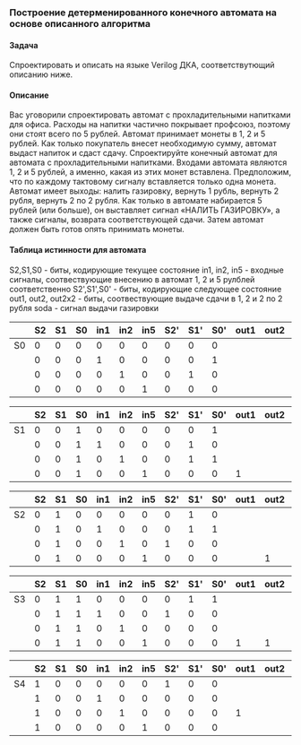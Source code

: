 ### Построение детерменированного конечного автомата на основе описанного алгоритма
#### Задача
Cпроектировать и описать на языке Verilog ДКА, соответствутющий описанию ниже.
#### Описание
Вас уговорили спроектировать автомат с прохладительными напитками для офиса. Расходы на напитки частично покрывает профсоюз, поэтому они стоят всего по 5 рублей. Автомат принимает монеты в 1, 2 и 5 рублей. Как только покупатель внесет необходимую сумму, автомат выдаст напиток и сдаст сдачу. 
Спроектируйте конечный автомат для автомата с прохладительными напитками. 
Входами автомата являются 1, 2 и 5 рублей, а именно, какая из этих монет вставлена. Предположим, что по каждому тактовому сигналу вставляется только одна монета. 
Автомат имеет выходы: налить газировку, вернуть 1 рубль, вернуть 2 рубля, вернуть 2 по 2 рубля. 
Как только в автомате набирается 5 рублей (или больше), он выставляет сигнал «НАЛИТЬ ГАЗИРОВКУ», а также сигналы, возврата соответствующей сдачи. Затем автомат должен быть готов опять принимать монеты.
#### Таблица истинности для автомата

S2,S1,S0 - биты, кодирующие текущее состояние 
in1, in2, in5 - входные сигналы, соотвествующие внесению в автомат 1, 2 и 5 рулблей соответственно
S2',S1',S0' - биты, кодирующие следующее состояние
out1, out2, out2x2 - биты, соотвествующие выдаче сдачи в 1, 2 и 2 по 2 рубля
soda - сигнал выдачи газировки

|    | S2 | S1 | S0 | in1 | in2 | in5 | S2' | S1' | S0' | out1 | out2 | out2x2 | soda |
|----|----|----|----|-----|-----|-----|-----|-----|-----|------|------|--------|------|
| S0 | 0  | 0  | 0  | 0   | 0   | 0   | 0   | 0   | 0   |      |      |        |      |
|    | 0  | 0  | 0  | 1   | 0   | 0   | 0   | 0   | 1   |      |      |        |      |
|    | 0  | 0  | 0  | 0   | 1   | 0   | 0   | 1   | 0   |      |      |        |      |
|    | 0  | 0  | 0  | 0   | 0   | 1   | 0   | 0   | 0   |      |      |        | 1    |

|    | S2 | S1 | S0 | in1 | in2 | in5 | S2' | S1' | S0' | out1 | out2 | out2x2 | soda |
|----|----|----|----|-----|-----|-----|-----|-----|-----|------|------|--------|------|
| S1 | 0  | 0  | 1  | 0   | 0   | 0   | 0   | 0   | 1   |      |      |        |      |
|    | 0  | 0  | 1  | 1   | 0   | 0   | 0   | 1   | 0   |      |      |        |      |
|    | 0  | 0  | 1  | 0   | 1   | 0   | 0   | 1   | 1   |      |      |        |      |
|    | 0  | 0  | 1  | 0   | 0   | 1   | 0   | 0   | 0   | 1    |      |        | 1    |

|    | S2 | S1 | S0 | in1 | in2 | in5 | S2' | S1' | S0' | out1 | out2 | out2x2 | soda |
|----|----|----|----|-----|-----|-----|-----|-----|-----|------|------|--------|------|
| S2 | 0  | 1  | 0  | 0   | 0   | 0   | 0   | 1   | 0   |      |      |        |      |
|    | 0  | 1  | 0  | 1   | 0   | 0   | 0   | 1   | 1   |      |      |        |      |
|    | 0  | 1  | 0  | 0   | 1   | 0   | 1   | 0   | 0   |      |      |        |      |
|    | 0  | 1  | 0  | 0   | 0   | 1   | 0   | 0   | 0   |      | 1    |        | 1    |

|    | S2 | S1 | S0 | in1 | in2 | in5 | S2' | S1' | S0' | out1 | out2 | out2x2 | soda |
|----|----|----|----|-----|-----|-----|-----|-----|-----|------|------|--------|------|
| S3 | 0  | 1  | 1  | 0   | 0   | 0   | 0   | 1   | 1   |      |      |        |      |
|    | 0  | 1  | 1  | 1   | 0   | 0   | 1   | 0   | 0   |      |      |        |      |
|    | 0  | 1  | 1  | 0   | 1   | 0   | 0   | 0   | 0   |      |      |        | 1    |
|    | 0  | 1  | 1  | 0   | 0   | 1   | 0   | 0   | 0   | 1    | 1    |        | 1    |

|    | S2 | S1 | S0 | in1 | in2 | in5 | S2' | S1' | S0' | out1 | out2 | out2x2 | soda |
|----|----|----|----|-----|-----|-----|-----|-----|-----|------|------|--------|------|
| S4 | 1  | 0  | 0  | 0   | 0   | 0   | 1   | 0   | 0   |      |      |        |      |
|    | 1  | 0  | 0  | 1   | 0   | 0   | 0   | 0   | 0   |      |      |        | 1    |
|    | 1  | 0  | 0  | 0   | 1   | 0   | 0   | 0   | 0   | 1    |      |        | 1    |
|    | 1  | 0  | 0  | 0   | 0   | 1   | 0   | 0   | 0   |      |      | 1      | 1    |

